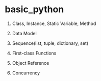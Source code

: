 # basic_python

1. Class, Instance, Static Variable, Method

2. Data Model

3. Sequence(list, tuple, dictionary, set)

4. First-class Functions

5. Object Reference

6. Concurrency 
